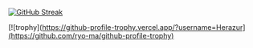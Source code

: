 [![GitHub Streak](https://github-readme-streak-stats.herokuapp.com?user=Herazur&theme=radical&date_format=M%20j%5B%2C%20Y%5D)](https://git.io/streak-stats)


[![trophy](https://github-profile-trophy.vercel.app/?username=Herazur](https://github.com/ryo-ma/github-profile-trophy)
